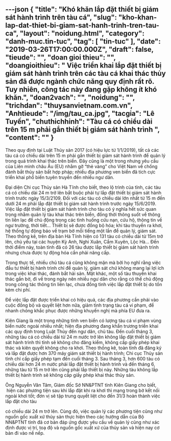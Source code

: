 ---json
{
    "title": "Khó khăn lắp đặt thiết bị giám sát hành trình trên tàu cá",
    "slug": "kho-khan-lap-dat-thiet-bi-giam-sat-hanh-trinh-tren-tau-ca",
    "layout": "noidung.html",
    "category": "danh-muc.tin-tuc",
    "tag": [
        "tin-tuc"
    ],
    "date": "2019-03-26T17:00:00.000Z",
    "draft": false,
    "tieude": "",
    "doan gioi thieu": "",
    "doangioithieu": " Việc triển khai lắp đặt thiết bị giám sát hành trình trên các tàu cá khai thác thủy sản đã được ngành chức năng quy định rất rõ. Tuy nhiên, công tác này đang gặp không ít khó khăn.",
    "doan2vach": "",
    "noidung": "",
    "trichdan": "thuysanvietnam.com.vn",
    "Anhtieude": "/img/tau_ca.jpg",
    "tacgia": "Lê Tuyến",
    "chuthichhinh": "Tàu cá có chiều dài trên 15 m phải gắn thiết bị giám sát hành trình ",
    "__content__": ""
}
---
<p>Theo quy định tại Luật Thủy sản 2017 (c&oacute; hiệu lực từ 1/1/2019), tất cả c&aacute;c t&agrave;u c&aacute; c&oacute; chiều d&agrave;i tr&ecirc;n 15 m phải gắn thiết bị gi&aacute;m s&aacute;t h&agrave;nh tr&igrave;nh để quản l&yacute; trong qu&aacute; tr&igrave;nh khai th&aacute;c tr&ecirc;n biển. Đ&acirc;y cũng l&agrave; một trong nhưng y&ecirc;u cầu của Li&ecirc;n minh ch&acirc;u &Acirc;u (EU) nhằm gỡ &ldquo;thẻ v&agrave;ng&rdquo; cho Việt Nam về chống đ&aacute;nh bắt thủy sản bất hợp ph&aacute;p; nhiều địa phương ven biển đ&atilde; t&iacute;ch cực triển khai phổ biến tuy&ecirc;n truyền đến nhiều ngư d&acirc;n.</p>

<p>Đại diện Chi cục Thủy sản H&agrave; Tĩnh cho biết, theo lộ tr&igrave;nh của tỉnh, c&aacute;c t&agrave;u c&aacute; c&oacute; chiều d&agrave;i 24 m trở l&ecirc;n bắt buộc phải tự lắp đặt thiết bị gi&aacute;m s&aacute;t h&agrave;nh tr&igrave;nh trước ng&agrave;y 15/3/2109.&nbsp;Đối với c&aacute;c t&agrave;u c&oacute; chiều d&agrave;i lớn nhất từ 15 m đến dưới 24 m phải lắp đặt thiết bị gi&aacute;m s&aacute;t h&agrave;nh tr&igrave;nh trước ng&agrave;y 15/6/2019. Việc lắp đặt thiết bị gi&aacute;m s&aacute;t h&agrave;nh tr&igrave;nh cho t&agrave;u c&oacute; &yacute; nghĩa hết sức quan trọng nhằm quản l&yacute; t&agrave;u khai th&aacute;c tr&ecirc;n biển, đồng thời th&ocirc;ng suốt về th&ocirc;ng tin li&ecirc;n lạc để chủ động trong c&aacute;c t&igrave;nh huống cứu nạn, cứu hộ, th&ocirc;ng tin về ngư trường, thời tiết... Thiết bị sẽ được đồng bộ h&oacute;a; khi t&agrave;u thuyền ra khơi, hệ thống tự động b&aacute;o về trạm bờ mỗi tiếng một lần để quản l&yacute;, gi&aacute;m s&aacute;t. Theo thống k&ecirc;, tr&ecirc;n địa b&agrave;n H&agrave; Tĩnh hiện c&oacute; 131 t&agrave;u c&oacute; chiều d&agrave;i từ 15m trở l&ecirc;n, chủ yếu tại c&aacute;c huyện Kỳ Anh, Nghi Xu&acirc;n, Cẩm Xuy&ecirc;n, Lộc H&agrave;... Đến thời điểm n&agrave;y, to&agrave;n tỉnh đ&atilde; c&oacute; 26 t&agrave;u được lắp thiết bị gi&aacute;m s&aacute;t h&agrave;nh tr&igrave;nh nhưng chưa được tự động h&oacute;a cần phải n&acirc;ng cấp.</p>

<p>Trong thực tế, nhiều chủ t&agrave;u c&aacute; cũng kh&ocirc;ng mặn m&agrave; bởi họ nghĩ rằng việc đầu tư thiết bị h&agrave;nh tr&igrave;nh chỉ để quản l&yacute;, gi&aacute;m s&aacute;t chứ kh&ocirc;ng mang lại lợi &iacute;ch trong việc khai th&aacute;c, đ&aacute;nh bắt hải sản. Mặt kh&aacute;c, một số t&agrave;u thuyền khai th&aacute;c gần bờ, đi về trong ng&agrave;y n&ecirc;n nhiều ngư d&acirc;n cho rằng c&oacute; thể chủ động trong c&ocirc;ng t&aacute;c th&ocirc;ng tin li&ecirc;n lạc, chưa đồng t&igrave;nh việc lắp đặt thiết bị do tốn k&eacute;m chi ph&iacute;.</p>

<p>Để việc lắp đặt được triển khai c&oacute; hiệu quả, c&aacute;c địa phương cần phải v&agrave;o cuộc đồng bộ v&agrave; quyết liệt hơn nữa, giảm t&igrave;nh trạng t&agrave;u c&aacute; vi phạm, để nhanh ch&oacute;ng khắc phục được những khuyến nghị m&agrave; ph&iacute;a EU đưa ra.</p>

<p>Ki&ecirc;n Giang l&agrave; một trong những tỉnh ven biển c&oacute; lượng t&agrave;u c&aacute; vi phạm v&ugrave;ng biển nước ngo&agrave;i nhiều nhất; hiện địa phương đang khẩn trương triển khai c&aacute;c quy định trong Luật Thủy đến ngư d&acirc;n, chủ t&agrave;u. Đến cuối th&aacute;ng 3, những t&agrave;u c&aacute; c&oacute; chiều d&agrave;i từ 24 m nước trở l&ecirc;n kh&ocirc;ng lắp đặt&nbsp;thiết bị gi&aacute;m s&aacute;t h&agrave;nh tr&igrave;nh&nbsp;th&igrave; tỉnh sẽ kh&ocirc;ng cho đăng kiểm, kh&ocirc;ng cấp giấy ph&eacute;p&nbsp;khai th&aacute;c v&agrave; ki&ecirc;n quyết kh&ocirc;ng cho ra khơi. Theo thống k&ecirc;,&nbsp;to&agrave;n tỉnh đ&atilde; đăng k&yacute; v&agrave; lắp đặt được hơn 370 m&aacute;y gi&aacute;m s&aacute;t thiết bị h&agrave;nh tr&igrave;nh; Chi cục Thủy sản tỉnh chỉ cấp giấy ph&eacute;p tạm đến cuối th&aacute;ng 3. Sau th&aacute;ng 3, hơn 600 t&agrave;u c&oacute; chiều d&agrave;i hơn 24 m nước phải lắp đặt thiết bị h&agrave;nh tr&igrave;nh v&agrave; đến th&aacute;ng 6, những t&agrave;u từ 15 m trở l&ecirc;n cũng phải lắp thiết bị n&agrave;y. Những t&agrave;u kh&ocirc;ng lắp thiết bị h&agrave;nh tr&igrave;nh sẽ kh&ocirc;ng cấp giấy ph&eacute;p khai th&aacute;c thủy sản.</p>

<p>&Ocirc;ng Nguyễn Văn T&acirc;m, Gi&aacute;m đốc Sở NN&amp;PTNT tỉnh Ki&ecirc;n Giang cho biết, &nbsp;hiện c&aacute;c phương tiện sau khi lắp đặt khi ra khơi th&igrave; mạng trong bờ kết nối ngo&agrave;i khơi tốt; đơn vị sẽ tập trung quyết liệt cho đến 31/3 ho&agrave;n th&agrave;nh việc lắp đặt cho t&agrave;u</p>

<p>c&oacute; chiều d&agrave;i 24 m trở l&ecirc;n. C&ugrave;ng đ&oacute;, việc quản l&yacute; c&aacute;c phương tiện cũng như nguồn gốc xuất xứ thủy sản thực hiện theo c&aacute;c hướng dẫn của Bộ NN&amp;PTNT tỉnh đ&atilde; cơ bản đ&aacute;p ứng được y&ecirc;u cầu về quản l&yacute; cũng như x&aacute;c định được vị tr&iacute;, toạ độ v&agrave; nguồn gốc xuất xứ của thủy sản v&agrave; hiện nay cơ bản đi v&agrave;o nề nếp.</p>
